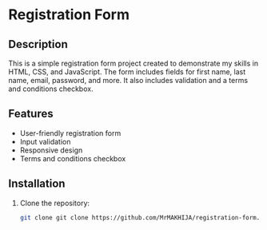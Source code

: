 # Registration Form

## Description
This is a simple registration form project created to demonstrate my skills in HTML, CSS, and JavaScript. The form includes fields for first name, last name, email, password, and more. It also includes validation and a terms and conditions checkbox.

## Features
- User-friendly registration form
- Input validation
- Responsive design
- Terms and conditions checkbox

## Installation
1. Clone the repository:
   ```bash
   git clone git clone https://github.com/MrMAKHIJA/registration-form.git
